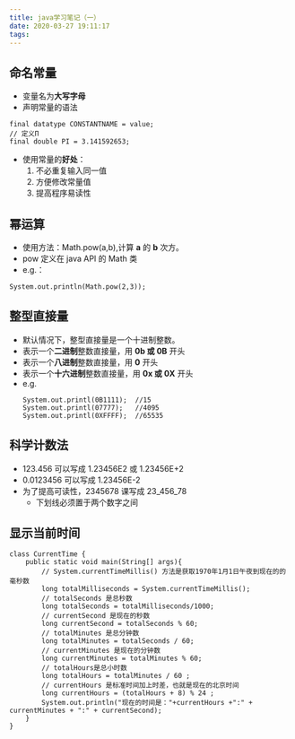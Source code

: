 ```yaml
---
title: java学习笔记（一）
date: 2020-03-27 19:11:17
tags:
---
```

## 命名常量
- 变量名为**大写字母**
- 声明常量的语法
```
final datatype CONSTANTNAME = value;
// 定义Π
final double PI = 3.141592653;
```
- 使用常量的**好处**：
  1. 不必重复输入同一值
  2. 方便修改常量值
  3. 提高程序易读性


## 幂运算
- 使用方法：Math.pow(a,b),计算 **a** 的 **b** 次方。
- pow 定义在 java API 的 Math 类
- e.g.：
```
System.out.println(Math.pow(2,3));
```

## 整型直接量
- 默认情况下，整型直接量是一个十进制整数。
- 表示一个**二进制**整数直接量，用 **0b 或 0B** 开头
- 表示一个**八进制**整数直接量，用 **0** 开头
- 表示一个**十六进制**整数直接量，用 **0x 或 0X** 开头
- e.g.
    ``` 
    System.out.printl(0B1111);  //15
    System.out.printl(07777);   //4095
    System.out.printl(0XFFFF);  //65535
    ```

## 科学计数法
-  123.456 可以写成 1.23456E2 或 1.23456E+2
-  0.0123456 可以写成 1.23456E-2
-  为了提高可读性，2345678 课写成 23_456_78
   -  下划线必须置于两个数字之间

## 显示当前时间
```
class CurrentTime {
    public static void main(String[] args){
        // System.currentTimeMillis() 方法是获取1970年1月1日午夜到现在的的毫秒数
        long totalMilliseconds = System.currentTimeMillis();
        // totalSeconds 是总秒数
        long totalSeconds = totalMilliseconds/1000;
        // currentSecond 是现在的秒数
        long currentSecond = totalSeconds % 60;
        // totalMinutes 是总分钟数
        long totalMinutes = totalSeconds / 60;
        // currentMinutes 是现在的分钟数
        long currentMinutes = totalMinutes % 60;
        // totalHours是总小时数
        long totalHours = totalMinutes / 60 ;
        // currentHours 是标准时间加上时差，也就是现在的北京时间
        long currentHours = (totalHours + 8) % 24 ;
        System.out.println("现在的时间是："+currentHours +":" + currentMinutes + ":" + currentSecond);
    }
}
```





